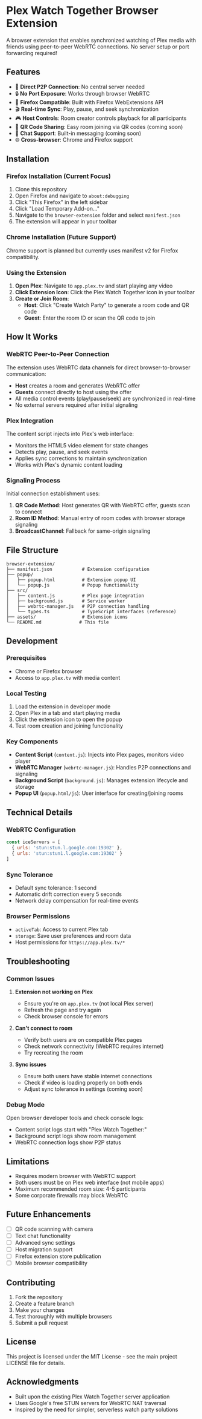 # Plex Watch Together Browser Extension

A browser extension that enables synchronized watching of Plex media with friends using peer-to-peer WebRTC connections. No server setup or port forwarding required!

## Features

- 🎯 **Direct P2P Connection**: No central server needed
- 🔒 **No Port Exposure**: Works through browser WebRTC
- 🦊 **Firefox Compatible**: Built with Firefox WebExtensions API
- 🎬 **Real-time Sync**: Play, pause, and seek synchronization
- 🎮 **Host Controls**: Room creator controls playback for all participants
- 📱 **QR Code Sharing**: Easy room joining via QR codes (coming soon)
- 💬 **Chat Support**: Built-in messaging (coming soon)
- 🌐 **Cross-browser**: Chrome and Firefox support

## Installation

### Firefox Installation (Current Focus)

1. Clone this repository
2. Open Firefox and navigate to `about:debugging`
3. Click "This Firefox" in the left sidebar
4. Click "Load Temporary Add-on..."
5. Navigate to the `browser-extension` folder and select `manifest.json`
6. The extension will appear in your toolbar

### Chrome Installation (Future Support)

Chrome support is planned but currently uses manifest v2 for Firefox compatibility.

### Using the Extension

1. **Open Plex**: Navigate to `app.plex.tv` and start playing any video
2. **Click Extension Icon**: Click the Plex Watch Together icon in your toolbar
3. **Create or Join Room**:
   - **Host**: Click "Create Watch Party" to generate a room code and QR code
   - **Guest**: Enter the room ID or scan the QR code to join

## How It Works

### WebRTC Peer-to-Peer Connection

The extension uses WebRTC data channels for direct browser-to-browser communication:

- **Host** creates a room and generates WebRTC offer
- **Guests** connect directly to host using the offer
- All media control events (play/pause/seek) are synchronized in real-time
- No external servers required after initial signaling

### Plex Integration

The content script injects into Plex's web interface:

- Monitors the HTML5 video element for state changes
- Detects play, pause, and seek events
- Applies sync corrections to maintain synchronization
- Works with Plex's dynamic content loading

### Signaling Process

Initial connection establishment uses:

1. **QR Code Method**: Host generates QR with WebRTC offer, guests scan to connect
2. **Room ID Method**: Manual entry of room codes with browser storage signaling
3. **BroadcastChannel**: Fallback for same-origin signaling

## File Structure

```
browser-extension/
├── manifest.json           # Extension configuration
├── popup/
│   ├── popup.html          # Extension popup UI
│   └── popup.js            # Popup functionality
├── src/
│   ├── content.js          # Plex page integration
│   ├── background.js       # Service worker
│   ├── webrtc-manager.js   # P2P connection handling
│   └── types.ts            # TypeScript interfaces (reference)
├── assets/                 # Extension icons
└── README.md              # This file
```

## Development

### Prerequisites

- Chrome or Firefox browser
- Access to `app.plex.tv` with media content

### Local Testing

1. Load the extension in developer mode
2. Open Plex in a tab and start playing media
3. Click the extension icon to open the popup
4. Test room creation and joining functionality

### Key Components

- **Content Script** (`content.js`): Injects into Plex pages, monitors video player
- **WebRTC Manager** (`webrtc-manager.js`): Handles P2P connections and signaling
- **Background Script** (`background.js`): Manages extension lifecycle and storage
- **Popup UI** (`popup.html/js`): User interface for creating/joining rooms

## Technical Details

### WebRTC Configuration

```javascript
const iceServers = [
  { urls: 'stun:stun.l.google.com:19302' },
  { urls: 'stun:stun1.l.google.com:19302' }
]
```

### Sync Tolerance

- Default sync tolerance: 1 second
- Automatic drift correction every 5 seconds
- Network delay compensation for real-time events

### Browser Permissions

- `activeTab`: Access to current Plex tab
- `storage`: Save user preferences and room data
- Host permissions for `https://app.plex.tv/*`

## Troubleshooting

### Common Issues

1. **Extension not working on Plex**
   - Ensure you're on `app.plex.tv` (not local Plex server)
   - Refresh the page and try again
   - Check browser console for errors

2. **Can't connect to room**
   - Verify both users are on compatible Plex pages
   - Check network connectivity (WebRTC requires internet)
   - Try recreating the room

3. **Sync issues**
   - Ensure both users have stable internet connections
   - Check if video is loading properly on both ends
   - Adjust sync tolerance in settings (coming soon)

### Debug Mode

Open browser developer tools and check console logs:
- Content script logs start with "Plex Watch Together:"
- Background script logs show room management
- WebRTC connection logs show P2P status

## Limitations

- Requires modern browser with WebRTC support
- Both users must be on Plex web interface (not mobile apps)
- Maximum recommended room size: 4-5 participants
- Some corporate firewalls may block WebRTC

## Future Enhancements

- [ ] QR code scanning with camera
- [ ] Text chat functionality
- [ ] Advanced sync settings
- [ ] Host migration support
- [ ] Firefox extension store publication
- [ ] Mobile browser compatibility

## Contributing

1. Fork the repository
2. Create a feature branch
3. Make your changes
4. Test thoroughly with multiple browsers
5. Submit a pull request

## License

This project is licensed under the MIT License - see the main project LICENSE file for details.

## Acknowledgments

- Built upon the existing Plex Watch Together server application
- Uses Google's free STUN servers for WebRTC NAT traversal
- Inspired by the need for simpler, serverless watch party solutions
